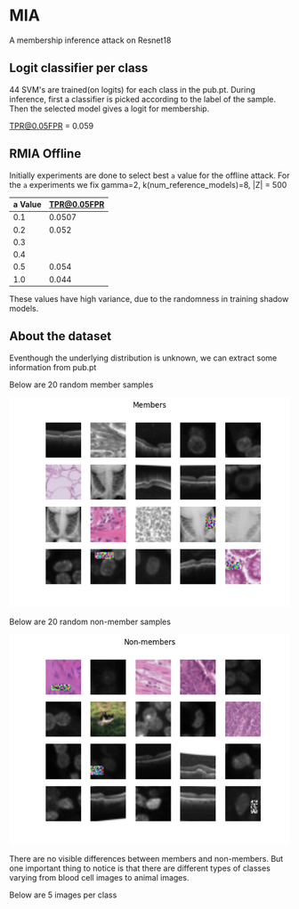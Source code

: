 # MIA
A membership inference attack on Resnet18

## Logit classifier per class

44 SVM's are trained(on logits) for each class in the pub.pt. During inference, first a classifier is picked according to the label of the sample. Then the selected model gives a logit for membership.

TPR@0.05FPR = 0.059

## RMIA Offline

Initially experiments are done to select best `a` value for the offline attack.
For the `a` experiments we fix gamma=2, k(num_reference_models)=8, |Z| = 500

| a Value | TPR@0.05FPR |
|---------|-------------|
| 0.1     | 0.0507      |
| 0.2     | 0.052       |
| 0.3     |             |
| 0.4     |             |
| 0.5     | 0.054       |
| 1.0     | 0.044       |

These values have high variance, due to the randomness in training shadow models.

## About the dataset

Eventhough the underlying distribution is unknown, we can extract some information from pub.pt

Below are 20 random member samples

![image](https://github.com/OshanJayawardana/MIA/blob/main/figures/members.png)

Below are 20 random non-member samples

![image](https://github.com/OshanJayawardana/MIA/blob/main/figures/non_members.png)

There are no visible differences between members and non-members.
But one important thing to notice is that there are different types of classes varying from blood cell images to animal images.

Below are 5 images per class
